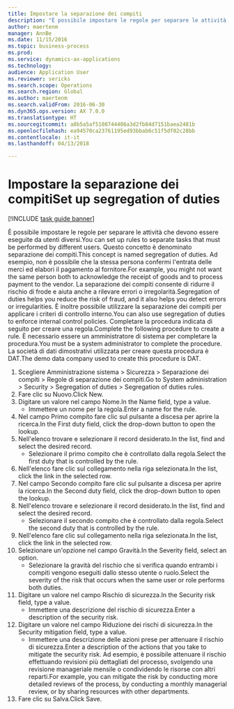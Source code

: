 ```yaml
--- 
title: Impostare la separazione dei compiti
description: "È possibile impostare le regole per separare le attività che devono essere eseguite da utenti diversi."
author: maertenm
manager: AnnBe
ms.date: 11/15/2016
ms.topic: business-process
ms.prod: 
ms.service: dynamics-ax-applications
ms.technology: 
audience: Application User
ms.reviewer: sericks
ms.search.scope: Operations
ms.search.region: Global
ms.author: maertenm
ms.search.validFrom: 2016-06-30
ms.dyn365.ops.version: AX 7.0.0
ms.translationtype: HT
ms.sourcegitcommit: a8b5a5af5108744406a3d2fb84d7151baea2481b
ms.openlocfilehash: ea94570ca23761195ed93bbab6c51f5df02c28bb
ms.contentlocale: it-it
ms.lasthandoff: 04/13/2018

---
```

# <a name="set-up-segregation-of-duties"></a><span data-ttu-id="2dc6f-103">Impostare la separazione dei compiti</span><span class="sxs-lookup"><span data-stu-id="2dc6f-103">Set up segregation of duties</span></span>

[!INCLUDE [task guide banner](../../includes/task-guide-banner.md)]

<span data-ttu-id="2dc6f-104">È possibile impostare le regole per separare le attività che devono essere eseguite da utenti diversi.</span><span class="sxs-lookup"><span data-stu-id="2dc6f-104">You can set up rules to separate tasks that must be performed by different users.</span></span> <span data-ttu-id="2dc6f-105">Questo concetto è denominato separazione dei compiti.</span><span class="sxs-lookup"><span data-stu-id="2dc6f-105">This concept is named segregation of duties.</span></span> <span data-ttu-id="2dc6f-106">Ad esempio, non è possibile che la stessa persona confermi l'entrata delle merci ed elabori il pagamento al fornitore.</span><span class="sxs-lookup"><span data-stu-id="2dc6f-106">For example, you might not want the same person both to acknowledge the receipt of goods and to process payment to the vendor.</span></span> <span data-ttu-id="2dc6f-107">La separazione dei compiti consente di ridurre il rischio di frode e aiuta anche a rilevare errori o irregolarità.</span><span class="sxs-lookup"><span data-stu-id="2dc6f-107">Segregation of duties helps you reduce the risk of fraud, and it also helps you detect errors or irregularities.</span></span> <span data-ttu-id="2dc6f-108">È inoltre possibile utilizzare la separazione dei compiti per applicare i criteri di controllo interno.</span><span class="sxs-lookup"><span data-stu-id="2dc6f-108">You can also use segregation of duties to enforce internal control policies.</span></span> <span data-ttu-id="2dc6f-109">Completare la procedura indicata di seguito per creare una regola.</span><span class="sxs-lookup"><span data-stu-id="2dc6f-109">Complete the following procedure to create a rule.</span></span> <span data-ttu-id="2dc6f-110">È necessario essere un amministratore di sistema per completare la procedura.</span><span class="sxs-lookup"><span data-stu-id="2dc6f-110">You must be a system administrator to complete the procedure.</span></span> <span data-ttu-id="2dc6f-111">La società di dati dimostrativi utilizzata per creare questa procedura è DAT.</span><span class="sxs-lookup"><span data-stu-id="2dc6f-111">The demo data company used to create this procedure is DAT.</span></span> 

1. <span data-ttu-id="2dc6f-112">Scegliere Amministrazione sistema > Sicurezza > Separazione dei compiti > Regole di separazione dei compiti.</span><span class="sxs-lookup"><span data-stu-id="2dc6f-112">Go to System administration > Security > Segregation of duties > Segregation of duties rules.</span></span>
2. <span data-ttu-id="2dc6f-113">Fare clic su Nuovo.</span><span class="sxs-lookup"><span data-stu-id="2dc6f-113">Click New.</span></span>
3. <span data-ttu-id="2dc6f-114">Digitare un valore nel campo Nome.</span><span class="sxs-lookup"><span data-stu-id="2dc6f-114">In the Name field, type a value.</span></span>
    * <span data-ttu-id="2dc6f-115">Immettere un nome per la regola.</span><span class="sxs-lookup"><span data-stu-id="2dc6f-115">Enter a name for the rule.</span></span>  
4. <span data-ttu-id="2dc6f-116">Nel campo Primo compito fare clic sul pulsante a discesa per aprire la ricerca.</span><span class="sxs-lookup"><span data-stu-id="2dc6f-116">In the First duty field, click the drop-down button to open the lookup.</span></span>
5. <span data-ttu-id="2dc6f-117">Nell'elenco trovare e selezionare il record desiderato.</span><span class="sxs-lookup"><span data-stu-id="2dc6f-117">In the list, find and select the desired record.</span></span>
    * <span data-ttu-id="2dc6f-118">Selezionare il primo compito che è controllato dalla regola.</span><span class="sxs-lookup"><span data-stu-id="2dc6f-118">Select the first duty that is controlled by the rule.</span></span>  
6. <span data-ttu-id="2dc6f-119">Nell'elenco fare clic sul collegamento nella riga selezionata.</span><span class="sxs-lookup"><span data-stu-id="2dc6f-119">In the list, click the link in the selected row.</span></span>
7. <span data-ttu-id="2dc6f-120">Nel campo Secondo compito fare clic sul pulsante a discesa per aprire la ricerca.</span><span class="sxs-lookup"><span data-stu-id="2dc6f-120">In the Second duty field, click the drop-down button to open the lookup.</span></span>
8. <span data-ttu-id="2dc6f-121">Nell'elenco trovare e selezionare il record desiderato.</span><span class="sxs-lookup"><span data-stu-id="2dc6f-121">In the list, find and select the desired record.</span></span>
    * <span data-ttu-id="2dc6f-122">Selezionare il secondo compito che è controllato dalla regola.</span><span class="sxs-lookup"><span data-stu-id="2dc6f-122">Select the second duty that is controlled by the rule.</span></span>  
9. <span data-ttu-id="2dc6f-123">Nell'elenco fare clic sul collegamento nella riga selezionata.</span><span class="sxs-lookup"><span data-stu-id="2dc6f-123">In the list, click the link in the selected row.</span></span>
10. <span data-ttu-id="2dc6f-124">Selezionare un'opzione nel campo Gravità.</span><span class="sxs-lookup"><span data-stu-id="2dc6f-124">In the Severity field, select an option.</span></span>
    * <span data-ttu-id="2dc6f-125">Selezionare la gravità del rischio che si verifica quando entrambi i compiti vengono eseguiti dallo stesso utente o ruolo.</span><span class="sxs-lookup"><span data-stu-id="2dc6f-125">Select the severity of the risk that occurs when the same user or role performs both duties.</span></span>  
11. <span data-ttu-id="2dc6f-126">Digitare un valore nel campo Rischio di sicurezza.</span><span class="sxs-lookup"><span data-stu-id="2dc6f-126">In the Security risk field, type a value.</span></span>
    * <span data-ttu-id="2dc6f-127">Immettere una descrizione del rischio di sicurezza.</span><span class="sxs-lookup"><span data-stu-id="2dc6f-127">Enter a description of the security risk.</span></span>  
12. <span data-ttu-id="2dc6f-128">Digitare un valore nel campo Riduzione dei rischi di sicurezza.</span><span class="sxs-lookup"><span data-stu-id="2dc6f-128">In the Security mitigation field, type a value.</span></span>
    * <span data-ttu-id="2dc6f-129">Immettere una descrizione delle azioni prese per attenuare il rischio di sicurezza.</span><span class="sxs-lookup"><span data-stu-id="2dc6f-129">Enter a description of the actions that you take to mitigate the security risk.</span></span> <span data-ttu-id="2dc6f-130">Ad esempio, è possibile attenuare il rischio effettuando revisioni più dettagliati del processo, svolgendo una revisione manageriale mensile o condividendo le risorse con altri reparti.</span><span class="sxs-lookup"><span data-stu-id="2dc6f-130">For example, you can mitigate the risk by conducting more detailed reviews of the process, by conducting a monthly managerial review, or by sharing resources with other departments.</span></span>  
13. <span data-ttu-id="2dc6f-131">Fare clic su Salva.</span><span class="sxs-lookup"><span data-stu-id="2dc6f-131">Click Save.</span></span>


